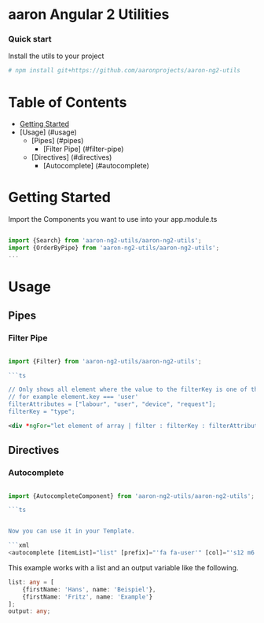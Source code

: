 # aaron Angular 2 Utilities


### Quick start

Install the utils to your project

```bash
# npm install git+https://github.com/aaronprojects/aaron-ng2-utils
```

# Table of Contents

* [Getting Started](#getting-started)
* [Usage] (#usage)
    * [Pipes] (#pipes)
		* [Filter Pipe] (#filter-pipe)
	* [Directives] (#directives)
		* [Autocomplete] (#autocomplete)

# Getting Started

Import the Components you want to use into your app.module.ts

```ts

import {Search} from 'aaron-ng2-utils/aaron-ng2-utils';
import {OrderByPipe} from 'aaron-ng2-utils/aaron-ng2-utils';
...

```


# Usage

## Pipes

### Filter Pipe

```ts

import {Filter} from 'aaron-ng2-utils/aaron-ng2-utils';

```ts

// Only shows all element where the value to the filterKey is one of these
// for example element.key === 'user'
filterAttributes = ["labour", "user", "device", "request"];
filterKey = "type";
```

```xml
<div *ngFor="let element of array | filter : filterKey : filterAttributes">
```

## Directives

### Autocomplete

```ts

import {AutocompleteComponent} from 'aaron-ng2-utils/aaron-ng2-utils';

```ts


Now you can use it in your Template.

```xml
<autocomplete [itemList]="list" [prefix]="'fa fa-user'" [col]="'s12 m6'" [label]="'Your own Inputfieldlabel'" [showAttributes]="['firstName', 'name']" (selected)="output = $event"></autocomplete>
```

This example works with a list and an output variable like the following.

```ts
list: any = [
    {firstName: 'Hans', name: 'Beispiel'},
    {firstName: 'Fritz', name: 'Example'}
];
output: any;
```

